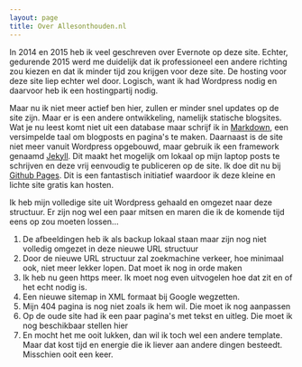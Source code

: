 ```yaml
---
layout: page
title: Over Allesonthouden.nl
---
```


In 2014 en 2015 heb ik veel geschreven over Evernote op deze site. Echter, gedurende 2015 werd me duidelijk dat ik professioneel  een andere richting zou kiezen en dat ik minder tijd zou krijgen voor deze site. De hosting voor deze site liep echter wel door. Logisch, want ik had Wordpress nodig en daarvoor heb ik een hostingpartij nodig.

Maar nu ik niet meer actief ben hier, zullen er minder snel updates op de site zijn. Maar er is een andere ontwikkeling, namelijk statische blogsites. Wat je nu leest komt niet uit een database maar schrijf ik in [Markdown](https://daringfireball.net/projects/markdown/syntax), een versimpelde taal om blogposts en pagina's te maken. Daarnaast is de site niet meer vanuit Wordpress opgebouwd, maar gebruik ik een framework genaamd [Jekyll](https://jekyllrb.com). Dit maakt het mogelijk om lokaal op mijn laptop posts te schrijven en deze vrij eenvoudig te publiceren op de site. Ik doe dit nu bij [Github Pages](https://pages.github.com/). Dit is een fantastisch initiatief waardoor ik deze kleine en lichte site gratis kan hosten.

Ik heb mijn volledige site uit Wordpress gehaald en omgezet naar deze structuur. Er zijn nog wel een paar mitsen en maren die ik de komende tijd eens op zou moeten lossen...

1. De afbeeldingen heb ik als backup lokaal staan maar zijn nog niet volledig omgezet in deze nieuwe URL structuur
2. Door de nieuwe URL structuur zal zoekmachine verkeer, hoe minimaal ook, niet meer lekker lopen. Dat moet ik nog in orde maken
3. Ik heb nu geen https meer. Ik moet nog even uitvogelen hoe dat zit en of het echt nodig is. 
3. Een nieuwe sitemap in XML formaat bij Google wegzetten.
4. Mijn 404 pagina is nog niet zoals ik hem wil. Die moet ik nog aanpassen
5. Op de oude site had ik een paar pagina's met tekst en uitleg. Die moet ik nog beschikbaar stellen hier
6. En mocht het me ooit lukken, dan wil ik toch wel een andere template. Maar dat kost tijd en energie die ik liever aan andere dingen besteedt. Misschien ooit een keer.
